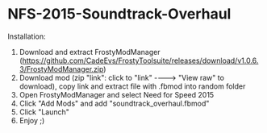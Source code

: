 # NFS-2015-Soundtrack-Overhaul
Installation:
1. Download and extract FrostyModManager (https://github.com/CadeEvs/FrostyToolsuite/releases/download/v1.0.6.3/FrostyModManager.zip)
2. Download mod (zip "link": click to "link" ----> "View raw" to download), copy link and extract file with .fbmod into random folder
3. Open FrostyModManager and select Need for Speed 2015
4. Click "Add Mods" and add "soundtrack_overhaul.fbmod"
5. Click "Launch"
6. Enjoy ;)
